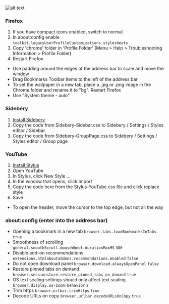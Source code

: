 ![alt text](demo.gif)

### Firefox
1. If you have compact icons enabled, switch to normal
2. In about:config enable `toolkit.legacyUserProfileCustomizations.stylesheets`
3. Copy 'chrome' folder in 'Profile Folder' (Menu > Help > Troubleshooting Information > Profile Folder)
4. Restart Firefox

- Use padding around the edges of the address bar to scale and move the window
- Drag Bookmarks Toolbar Items to the left of the address bar
- To set the wallpaper in a new tab, place a .jpg or .png image in the Chrome folder and rename it to "bg". Restart Firefox
- Use "System theme - auto"


### Sidebery
1. [Install Sidebery](https://github.com/mbnuqw/sidebery)
2. Copy the code from Sidebery-Sidebar.css to Sidebery / Settings / Styles editor / Sidebar
3. Copy the code from Sidebery-GroupPage.css to Sidebery / Settings / Styles editor / Group page


### YouTube
1. [Install Stylus](https://addons.mozilla.org/firefox/addon/styl-us/)
2. Open YouTube
3. In Stylus, click New Style ...
4. In the window that opens, click Import
5. Copy the code here from the Stylus-YouTube.css file and click replace style
6. Save

- To open the header, move the cursor to the top edge, but not all the way


### about:config (enter into the address bar)
- Opening a bookmark in a new tab
`browser.tabs.loadBookmarksInTabs` `true`
- Smoothness of scrolling
`general.smoothScroll.mouseWheel.durationMaxMS` `380`
- Disable add-on recommendations
`extensions.htmlaboutaddons.recommendations.enabled` `false`
- Do not open download panel
`browser.download.alwaysOpenPanel` `false`
- Restore pinned tabs on demand
`browser.sessionstore.restore_pinned_tabs_on_demand` `true`
- OS text scaling settings should only affect text scaling
`browser.display.os-zoom-behavior` `2`
- Trim https
`browser.urlbar.trimHttps` `true`
- Decode URLs on copy
`browser.urlbar.decodeURLsOnCopy` `true`

